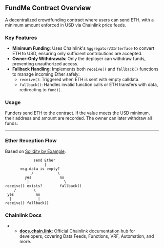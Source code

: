 ## FundMe Contract Overview

A decentralized crowdfunding contract where users can send ETH, with a minimum amount enforced in USD via Chainlink price feeds.

### Key Features
- **Minimum Funding**: Uses Chainlink's `AggregatorV3Interface` to convert ETH to USD, ensuring only sufficient contributions are accepted.
- **Owner-Only Withdrawals**: Only the deployer can withdraw funds, preventing unauthorized access.
- **Fallback Handling**: Implements both `receive()` and `fallback()` functions to manage incoming Ether safely:
  - `receive()`: Triggered when ETH is sent with empty calldata.
  - `fallback()`: Handles invalid function calls or ETH transfers with data, redirecting to `fund()`.

### Usage
Funders send ETH to the contract. If the value meets the USD minimum, their address and amount are recorded. The owner can later withdraw all funds.   

---

### Ether Reception Flow
Based on [Solidity by Example](https://solidity-by-example.org/fallback/):

```
             send Ether
                  |
       msg.data is empty?
            /           \
         yes             no
          |                \
receive() exists?        fallback()
    /        \  
 yes          no  
  |            |  
receive() fallback()  
```

### Chainlink Docs

- - **[docs.chain.link](https://docs.chain.link)**: Official Chainlink documentation hub for developers, covering Data Feeds, Functions, VRF, Automation, and more.

